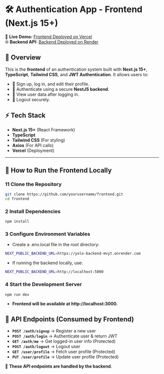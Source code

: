 # 🛠️ Authentication App - Frontend (Next.js 15+)

🚀 **Live Demo:** [Frontend Deployed on Vercel](https://yolo-frontend-eight.vercel.app)  
🌐 **Backend API:** [Backend Deployed on Render](https://yolo-backend-mvyt.onrender.com)

## **📌 Overview**
This is the **frontend** of an authentication system built with **Next.js 15+**, **TypeScript**, **Tailwind CSS**, and **JWT Authentication**. It allows users to:
- 🔹 Sign up, log in, and edit their profile.
- 🔹 Authenticate using a secure **NestJS backend**.
- 🔹 View user data after logging in.
- 🔹 Logout securely.

## **⚡ Tech Stack**
- **Next.js 15+** (React Framework)
- **TypeScript**
- **Tailwind CSS** (For styling)
- **Axios** (For API calls)
- **Vercel** (Deployment)

---

## **🚀 How to Run the Frontend Locally**

### **1️1 Clone the Repository**
```sh
git clone https://github.com/yourusername/frontend.git
cd frontend
```
### **2 Install Dependencies**
```sh
npm install
```

### **3 Configure Environment Variables**
- Create a .env.local file in the root directory:
```sh
NEXT_PUBLIC_BACKEND_URL=https://yolo-backend-mvyt.onrender.com
```
-  If running the backend locally, use:
  ```sh
NEXT_PUBLIC_BACKEND_URL=http://localhost:5000
```

### **4 Start the Development Server**
```sh
npm run dev
```

- **Frontend will be available at http://localhost:3000.**

## 📌 API Endpoints (Consumed by Frontend)

- **`POST /auth/signup`** → Register a new user  
- **`POST /auth/login`** → Authenticate user & return JWT  
- **`GET /auth/me`** → Get logged-in user info (Protected)  
- **`POST /auth/logout`** → Logout user  
- **`GET /user/profile`** → Fetch user profile (Protected)  
- **`PUT /user/profile`** → Update user profile (Protected)  

📌 **These API endpoints are handled by the backend**.
